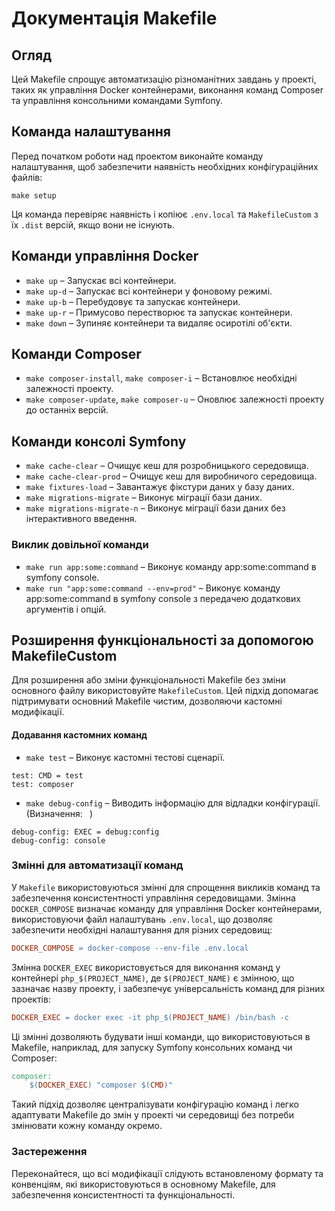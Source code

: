 # Документація Makefile

## Огляд
Цей Makefile спрощує автоматизацію різноманітних завдань у проекті, таких як управління Docker контейнерами, виконання команд Composer та управління консольними командами Symfony.

## Команда налаштування
Перед початком роботи над проектом виконайте команду налаштування, щоб забезпечити наявність необхідних конфігураційних файлів:

    make setup
Ця команда перевіряє наявність і копіює `.env.local` та `MakefileCustom` з їх `.dist` версій, якщо вони не існують.

## Команди управління Docker
- `make up` – Запускає всі контейнери.
- `make up-d` – Запускає всі контейнери у фоновому режимі.
- `make up-b` – Перебудовує та запускає контейнери.
- `make up-r` – Примусово перестворює та запускає контейнери.
- `make down` – Зупиняє контейнери та видаляє осиротілі об'єкти.

## Команди Composer
- `make composer-install`, `make composer-i` – Встановлює необхідні залежності проекту.
- `make composer-update`, `make composer-u` – Оновлює залежності проекту до останніх версій.

## Команди консолі Symfony
- `make cache-clear` – Очищує кеш для розробницького середовища.
- `make cache-clear-prod` – Очищує кеш для виробничого середовища.
- `make fixtures-load` – Завантажує фікстури даних у базу даних.
- `make migrations-migrate` – Виконує міграції бази даних.
- `make migrations-migrate-n` – Виконує міграції бази даних без інтерактивного введення.

### Виклик довільної команди
- `make run app:some:command` – Виконує команду app:some:command в symfony console.
- `make run "app:some:command --env=prod"` – Виконує команду app:some:command в symfony console з передачею додаткових аргументів і опцій.

## Розширення функціональності за допомогою MakefileCustom
Для розширення або зміни функціональності Makefile без зміни основного файлу використовуйте `MakefileCustom`. Цей підхід допомагає підтримувати основний Makefile чистим, дозволяючи кастомні модифікації.

#### Додавання кастомних команд
- `make test` – Виконує кастомні тестові сценарії.
```
test: CMD = test
test: composer
```
- `make debug-config` – Виводить інформацію для відладки конфігурації. (Визначення: `` ``)
```
debug-config: EXEC = debug:config
debug-config: console
```

### Змінні для автоматизації команд

У `Makefile` використовуються змінні для спрощення викликів команд та забезпечення консистентності управління середовищами. Змінна `DOCKER_COMPOSE` визначає команду для управління Docker контейнерами, використовуючи файл налаштувань `.env.local`, що дозволяє забезпечити необхідні налаштування для різних середовищ:

```makefile
DOCKER_COMPOSE = docker-compose --env-file .env.local
```
Змінна `DOCKER_EXEC` використовується для виконання команд у контейнері `php_$(PROJECT_NAME)`, де `$(PROJECT_NAME)` є змінною, що зазначає назву проекту, і забезпечує універсальність команд для різних проектів:

```makefile
DOCKER_EXEC = docker exec -it php_$(PROJECT_NAME) /bin/bash -c
```
Ці змінні дозволяють будувати інші команди, що використовуються в Makefile, наприклад, для запуску Symfony консольних команд чи Composer:

```makefile
composer: 
    $(DOCKER_EXEC) "composer $(CMD)"
```
Такий підхід дозволяє централізувати конфігурацію команд і легко адаптувати Makefile до змін у проекті чи середовищі без потреби змінювати кожну команду окремо.

### Застереження
Переконайтеся, що всі модифікації слідують встановленому формату та конвенціям, які використовуються в основному Makefile, для забезпечення консистентності та функціональності.
